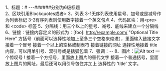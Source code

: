 1、标题：# ---######分别为6级标题</br>
2、区块引用Blockquotes或者>
3、列表
	3-1无序列表使用星号、加号或是减号作为列表标记
	3-2有序列表则使用数字接着一个英文句点
4、代码区块：用\<pre> 和 \<code> 标签
5、分隔线：用三个以上的星号、减号、底线来建立一个分隔线
6、链接：链接内容定义的形式为：[foo]: http://example.com/  "Optional Title Here"
	方括号（前面可以选择性地加上至多三个空格来缩进），里面输入链接文字
	接着一个冒号
	接着一个以上的空格或制表符
	接着链接的网址
	选择性地接着 title 内容，可以用单引号、双引号或是括弧包着
7、强调：*--*
8、图片：![Alt text](/path/to/img.jpg "Optional title")
	一个惊叹号 !
	接着一个方括号，里面放上图片的替代文字
	接着一个普通括号，里面放上图片的网址，最后还可以用引号包住并加上 选择性的 'title' 文字。

